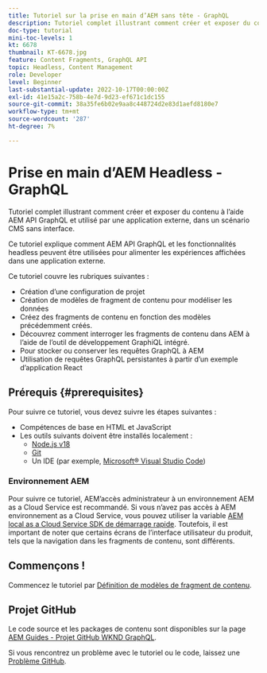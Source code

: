 ```yaml
---
title: Tutoriel sur la prise en main d’AEM sans tête - GraphQL
description: Tutoriel complet illustrant comment créer et exposer du contenu à l’aide AEM API GraphQL.
doc-type: tutorial
mini-toc-levels: 1
kt: 6678
thumbnail: KT-6678.jpg
feature: Content Fragments, GraphQL API
topic: Headless, Content Management
role: Developer
level: Beginner
last-substantial-update: 2022-10-17T00:00:00Z
exl-id: 41e15a2c-758b-4e7d-9d23-ef671c1dc155
source-git-commit: 38a35fe6b02e9aa8c448724d2e83d1aefd8180e7
workflow-type: tm+mt
source-wordcount: '287'
ht-degree: 7%

---
```


# Prise en main d’AEM Headless - GraphQL 

Tutoriel complet illustrant comment créer et exposer du contenu à l’aide AEM API GraphQL et utilisé par une application externe, dans un scénario CMS sans interface.

Ce tutoriel explique comment AEM API GraphQL et les fonctionnalités headless peuvent être utilisées pour alimenter les expériences affichées dans une application externe.

Ce tutoriel couvre les rubriques suivantes :

* Création d’une configuration de projet
* Création de modèles de fragment de contenu pour modéliser les données
* Créez des fragments de contenu en fonction des modèles précédemment créés.
* Découvrez comment interroger les fragments de contenu dans AEM à l’aide de l’outil de développement GraphiQL intégré.
* Pour stocker ou conserver les requêtes GraphQL à AEM
* Utilisation de requêtes GraphQL persistantes à partir d’un exemple d’application React

## Prérequis {#prerequisites}

Pour suivre ce tutoriel, vous devez suivre les étapes suivantes :

* Compétences de base en HTML et JavaScript
* Les outils suivants doivent être installés localement :
   * [Node.js v18](https://nodejs.org/)
   * [Git](https://git-scm.com/)
   * Un IDE (par exemple, [Microsoft® Visual Studio Code](https://code.visualstudio.com/))

### Environnement AEM

Pour suivre ce tutoriel, AEM’accès administrateur à un environnement AEM as a Cloud Service est recommandé. Si vous n’avez pas accès à AEM environnement as a Cloud Service, vous pouvez utiliser la variable [AEM local as a Cloud Service SDK de démarrage rapide](/help/cloud-service/local-development-environment/aem-runtime.md). Toutefois, il est important de noter que certains écrans de l’interface utilisateur du produit, tels que la navigation dans les fragments de contenu, sont différents.

## Commençons !

Commencez le tutoriel par [Définition de modèles de fragment de contenu](content-fragment-models.md).

## Projet GitHub

Le code source et les packages de contenu sont disponibles sur la page [AEM Guides - Projet GitHub WKND GraphQL](https://github.com/adobe/aem-guides-wknd-graphql).

Si vous rencontrez un problème avec le tutoriel ou le code, laissez une [Problème GitHub](https://github.com/adobe/aem-guides-wknd-graphql/issues).
